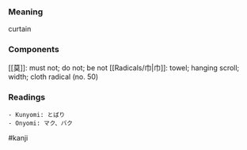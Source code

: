 ### Meaning

curtain

### Components

[[莫]]: must not; do not; be not [[Radicals/巾|巾]]: towel; hanging scroll; width; cloth radical (no. 50)

### Readings

```
- Kunyomi: とばり
- Onyomi: マク、バク
```

#kanji